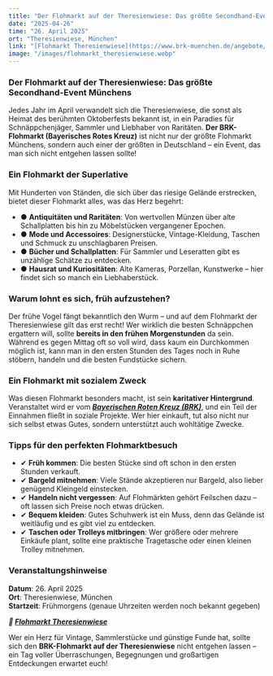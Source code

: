 ```yaml
---
title: "Der Flohmarkt auf der Theresienwiese: Das größte Secondhand-Event Münchens"
date: "2025-04-26" 
time: "26. April 2025" 
ort: "Theresienwiese, München"
link: "[Flohmarkt Theresienwiese](https://www.brk-muenchen.de/angebote/flohmaerkte/flohmarkt-theresienwiese/)"
image: "/images/flohmarkt_theresienwiese.webp"
---
```


### Der Flohmarkt auf der Theresienwiese: Das größte Secondhand-Event Münchens

Jedes Jahr im April verwandelt sich die Theresienwiese, die sonst als Heimat des berühmten Oktoberfests bekannt ist, in ein Paradies für Schnäppchenjäger, Sammler und Liebhaber von Raritäten. **Der BRK-Flohmarkt (Bayerisches Rotes Kreuz)** ist nicht nur der größte Flohmarkt Münchens, sondern auch einer der größten in Deutschland – ein Event, das man sich nicht entgehen lassen sollte!

### Ein Flohmarkt der Superlative
Mit Hunderten von Ständen, die sich über das riesige Gelände erstrecken, bietet dieser Flohmarkt alles, was das Herz begehrt: 
- ● **Antiquitäten und Raritäten**: Von wertvollen Münzen über alte Schallplatten bis hin zu Möbelstücken vergangener Epochen.
- ● **Mode und Accessoires**: Designerstücke, Vintage-Kleidung, Taschen und Schmuck zu unschlagbaren Preisen.
- ● **Bücher und Schallplatten**: Für Sammler und Leseratten gibt es unzählige Schätze zu entdecken.
- ● **Hausrat und Kuriositäten**: Alte Kameras, Porzellan, Kunstwerke – hier findet sich so manch ein Liebhaberstück.

### Warum lohnt es sich, früh aufzustehen?
Der frühe Vogel fängt bekanntlich den Wurm – und auf dem Flohmarkt der Theresienwiese gilt das erst recht! Wer wirklich die besten Schnäppchen ergattern will, sollte **bereits in den frühen Morgenstunden** da sein. Während es gegen Mittag oft so voll wird, dass kaum ein Durchkommen möglich ist, kann man in den ersten Stunden des Tages noch in Ruhe stöbern, handeln und die besten Fundstücke sichern.

### Ein Flohmarkt mit sozialem Zweck
Was diesen Flohmarkt besonders macht, ist sein **karitativer Hintergrund**. Veranstaltet wird er vom ***[Bayerischen Roten Kreuz (BRK)](https://www.brk-muenchen.de/angebote/flohmaerkte/flohmarkt-theresienwiese/)***, und ein Teil der Einnahmen fließt in soziale Projekte. Wer hier einkauft, tut also nicht nur sich selbst etwas Gutes, sondern unterstützt auch wohltätige Zwecke.

### Tipps für den perfekten Flohmarktbesuch
- ✔ **Früh kommen**: Die besten Stücke sind oft schon in den ersten Stunden verkauft.
- ✔ **Bargeld mitnehmen**: Viele Stände akzeptieren nur Bargeld, also lieber genügend Kleingeld einstecken.
- ✔ **Handeln nicht vergessen**: Auf Flohmärkten gehört Feilschen dazu – oft lassen sich Preise noch etwas drücken.
- ✔ **Bequem kleiden**: Gutes Schuhwerk ist ein Muss, denn das Gelände ist weitläufig und es gibt viel zu entdecken.
- ✔ **Taschen oder Trolleys mitbringen**: Wer größere oder mehrere Einkäufe plant, sollte eine praktische Tragetasche oder einen kleinen Trolley mitnehmen.

### Veranstaltungshinweise
**Datum**: 26. April 2025  
**Ort**: Theresienwiese, München  
**Startzeit**: Frühmorgens (genaue Uhrzeiten werden noch bekannt gegeben)  

***🔗 [Flohmarkt Theresienwiese](https://www.brk-muenchen.de/angebote/flohmaerkte/flohmarkt-theresienwiese/)***  

Wer ein Herz für Vintage, Sammlerstücke und günstige Funde hat, sollte sich den **BRK-Flohmarkt auf der Theresienwiese** nicht entgehen lassen – ein Tag voller Überraschungen, Begegnungen und großartigen Entdeckungen erwartet euch!
